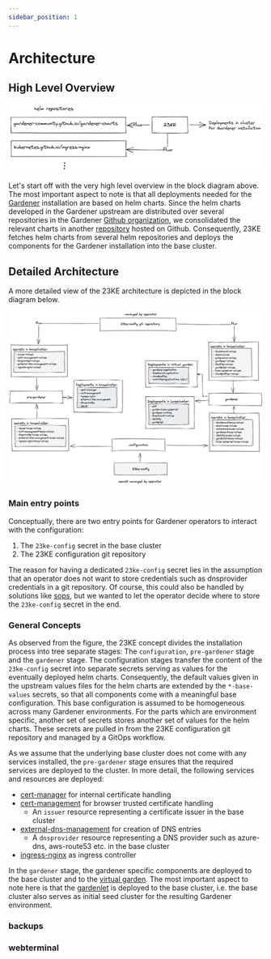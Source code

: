 ```yaml
---
sidebar_position: 1
---
```


# Architecture

## High Level Overview
![23KE High Level Overview](high-level-overview.excalidraw.png "23KE High Level Overview")

Let's start off with the very high level overview in the block diagram above. The most important aspect to note is that all deployments needed for the [Gardener](https://gardener.cloud/) installation are based on helm charts. Since the helm charts developed in the Gardener upstream are distributed over several repositories in the Gardener [Github organization](https://github.com/gardener/external-dns-management), we consolidated the relevant charts in another [repository](https://github.com/gardener-community/gardener-charts) hosted on Github. Consequently, 23KE fetches helm charts from several helm repositories and deploys the components for the Gardener installation into the base cluster.

## Detailed Architecture

A more detailed view of the 23KE architecture is depicted in the block diagram below.

![23KE architecture](23ke-architecture.png "23KE architecture")

### Main entry points

Conceptually, there are two entry points for Gardener operators to interact with the configuration:

1. The `23ke-config` secret in the base cluster
2. The 23KE configuration git repository

The reason for having a dedicated `23ke-config` secret lies in the assumption that an operator does not want to store credentials such as dnsprovider credentials in a git repository. Of course, this could also be handled by solutions like [sops](https://github.com/mozilla/sops), but we wanted to let the operator decide where to store the `23ke-config` secret in the end.

### General Concepts

As observed from the figure, the 23KE concept divides the installation process into tree separate stages: The `configuration`, `pre-gardener` stage and the `gardener` stage. The configuration stages transfer the content of the `23ke-config` secret into separate secrets serving as values for the eventually deployed helm charts. Consequently, the default values given in the upstream values files for the helm charts are extended by the `*-base-values` secrets, so that all components come with a meaningful base configuration. This base configuration is assumed to be homogeneous across many Gardener environments. For the parts which are environment specific, another set of secrets stores another set of values for the helm charts. These secrets are pulled in from the 23KE configuration git repository and managed by a GitOps workflow.

As we assume that the underlying base cluster does not come with any services installed, the `pre-gardener` stage ensures that the required services are deployed to the cluster. In more detail, the following services and resources are deployed:

- [cert-manager](https://cert-manager.io/) for internal certificate handling
- [cert-management](https://github.com/gardener/cert-management) for browser trusted certificate handling
  - An `issuer` resource representing a certificate issuer in the base cluster
- [external-dns-management](https://github.com/gardener/external-dns-management) for creation of DNS entries
  - A `dnsprovider` resource representing a DNS provider such as azure-dns, aws-route53 etc. in the base cluster
- [ingress-nginx](https://kubernetes.github.io/ingress-nginx/) as ingress controller

In the `gardener` stage, the gardener specific components are deployed to the base cluster and to the [virtual garden](https://github.com/gardener/garden-setup#concept-the-virtual-cluster). The most important aspect to note here is that the [gardenlet](https://gardener.cloud/docs/gardener/concepts/gardenlet/) is deployed to the base cluster, i.e. the base cluster also serves as initial seed cluster for the resulting Gardener environment.



### backups

### webterminal
